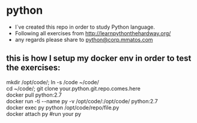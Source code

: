 # python

- I´ve created this repo in order to study Python language.
- Following all exercises from http://learnpythonthehardway.org/
- any regards please share to python@corp.mmatos.com


## this is how I setup my docker env in order to test the exercises:
  mkdir /opt/code/; ln -s /code ~/code/ <br>
  cd ~/code/; git clone your.python.git.repo.comes.here  <br>
  docker pull python:2.7  <br>
  docker run -ti --name py -v /opt/code/:/opt/code/ python:2.7  <br>
  docker exec py python /opt/code/repo/file.py  <br>
  docker attach py #run your py  <br>
